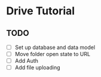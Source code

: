 # Drive Tutorial

## TODO

- [ ] Set up database and data model
- [ ] Move folder open state to URL
- [ ] Add Auth
- [ ] Add file uploading
